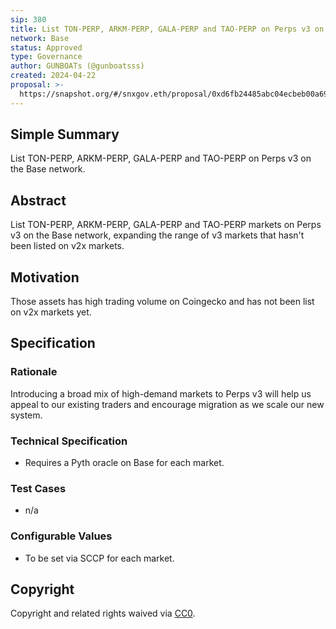 ```yaml
---
sip: 380
title: List TON-PERP, ARKM-PERP, GALA-PERP and TAO-PERP on Perps v3 on Base
network: Base
status: Approved
type: Governance
author: GUNBOATs (@gunboatsss)
created: 2024-04-22
proposal: >-
  https://snapshot.org/#/snxgov.eth/proposal/0xd6fb24485abc04ecbeb00a6979a4694ff189396eacb92827be9a47fd35277a72
---
```


## Simple Summary

List TON-PERP, ARKM-PERP, GALA-PERP and TAO-PERP on Perps v3 on the Base network.

## Abstract

List TON-PERP, ARKM-PERP, GALA-PERP and TAO-PERP markets on Perps v3 on the Base network, expanding the range of v3 markets that hasn't been listed on v2x markets.

## Motivation

Those assets has high trading volume on Coingecko and has not been list on v2x markets yet.

## Specification

### Rationale

Introducing a broad mix of high-demand markets to Perps v3 will help us appeal to our existing traders and encourage migration as we scale our new system.

### Technical Specification

- Requires a Pyth oracle on Base for each market.

### Test Cases

- n/a

### Configurable Values

- To be set via SCCP for each market.

## Copyright

Copyright and related rights waived via [CC0](https://creativecommons.org/publicdomain/zero/1.0/).

